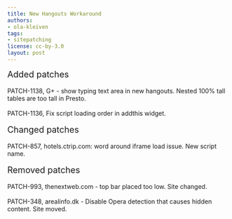 ```yaml
---
title: New Hangouts Workaround
authors:
- ola-kleiven
tags:
- sitepatching
license: cc-by-3.0
layout: post
---
```


<span style="font-size: 140%">Added patches</span><br/><br/>PATCH-1138, G+ - show typing text area in new hangouts. Nested 100% tall tables are too tall in Presto.<br/><br/>PATCH-1136, Fix script loading order in addthis widget.<br/><br/><span style="font-size: 140%">Changed patches</span><br/><br/>PATCH-857, hotels.ctrip.com: word around iframe load issue. New script name.<br/><br/><span style="font-size: 140%">Removed patches</span><br/><br/>PATCH-993, thenextweb.com - top bar placed too low. Site changed.<br/><br/>PATCH-348, arealinfo.dk - Disable Opera detection that causes hidden content. Site moved.
